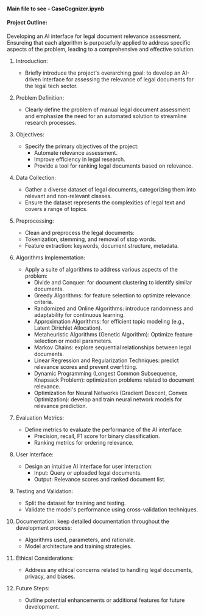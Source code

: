 #### Main file to see - CaseCognizer.ipynb

#### **Project Outline:**

Developing an AI interface for legal document relevance assessment. Ensureing that each algorithm is purposefully applied to address specific aspects of the problem, leading to a comprehensive and effective solution.

1. Introduction:
    - Briefly introduce the project's overarching goal: to develop an AI-driven interface for assessing the relevance of legal documents for the legal tech sector.

2. Problem Definition:
    - Clearly define the problem of manual legal document assessment and emphasize the need for an automated solution to streamline research processes.

3. Objectives:
    - Specify the primary objectives of the project:
        - Automate relevance assessment.
        - Improve efficiency in legal research.
        - Provide a tool for ranking legal documents based on relevance.

4. Data Collection:
    - Gather a diverse dataset of legal documents, categorizing them into relevant and non-relevant classes.
    - Ensure the dataset represents the complexities of legal text and covers a range of topics.

5. Preprocessing:
    - Clean and preprocess the legal documents:
    - Tokenization, stemming, and removal of stop words.
    - Feature extraction: keywords, document structure, metadata.

6. Algorithms Implementation:
    - Apply a suite of algorithms to address various aspects of the problem:
        - Divide and Conquer: for document clustering to identify similar documents.
        - Greedy Algorithms: for feature selection to optimize relevance criteria.
        - Randomized and Online Algorithms: introduce randomness and adaptability for continuous learning.
        - Approximation Algorithms: for efficient topic modeling (e.g., Latent Dirichlet Allocation).
        - Metaheuristic Algorithms (Genetic Algorithm): Optimize feature selection or model parameters.
        - Markov Chains: explore sequential relationships between legal documents.
        - Linear Regression and Regularization Techniques: predict relevance scores and prevent overfitting.
        - Dynamic Programming (Longest Common Subsequence, Knapsack Problem): optimization problems related to document relevance.
        - Optimization for Neural Networks (Gradient Descent, Convex Optimization): develop and train neural network models for relevance prediction.

7. Evaluation Metrics: 
    - Define metrics to evaluate the performance of the AI interface: 
        - Precision, recall, F1 score for binary classification.
        - Ranking metrics for ordering relevance.
8. User Interface:
    - Design an intuitive AI interface for user interaction:
        - Input: Query or uploaded legal documents.
        - Output: Relevance scores and ranked document list.
9. Testing and Validation:
    - Split the dataset for training and testing.
    - Validate the model's performance using cross-validation techniques.
10. Documentation: keep detailed documentation throughout the development process: 
    - Algorithms used, parameters, and rationale.
    - Model architecture and training strategies.
11. Ethical Considerations:
    - Address any ethical concerns related to handling legal documents, privacy, and biases.
12. Future Steps:
    - Outline potential enhancements or additional features for future development.
